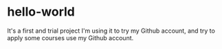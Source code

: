 # hello-world
It's a first and trial project
I'm using it to try my Github account, and try to apply some courses use my Github account.
